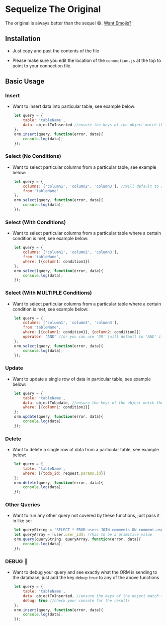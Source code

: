 # Sequelize The Original

The original is always better than the sequel :laughing:. [Want Emojis?](https://gist.github.com/rxaviers/7360908)

## Installation

* Just copy and past the contents of the file

* Please make sure you edit the location of the `connection.js` at the top to point to your connection file.

## Basic Usage

### Insert

* Want to insert data into particular table, see example below:

```javascript
    let query = {
        table: 'tableName',
        data: objectToInserted //ensure the keys of the object match the table columns
    };
    orm.insert(query, function(error, data){
        console.log(data);
    });
```

### Select (No Conditions)

* Want to select particular columns from a particular table, see example below:

```javascript
    let query = {
        columns: ['column1', 'column2', 'column3'], //will default to ['*'] for everything (not recommend :suspect:)
        from:'tableName'
    };
    orm.select(query, function(error, data){
        console.log(data);
    });
```

### Select (With Conditions)

* Want to select particular columns from a particular table where a certain condition is met, see example below:

```javascript
    let query = {
        columns: ['column1', 'column2', 'column3'],
        from:'tableName',
        where: [{column1: condition1}]
    };
    orm.select(query, function(error, data){
        console.log(data);
    });
```

### Select (With MULTIPLE Conditions)

* Want to select particular columns from a particular table where a certain condition is met, see example below:

```javascript
    let query = {
        columns: ['column1', 'column2', 'column3'],
        from:'tableName',
        where: [{column1: condition1}, {column2: condition2}]
        operator: 'AND' //or you can use 'OR' (will default to 'AND' if not provided)
    };
    orm.select(query, function(error, data){
        console.log(data);
    });
```

### Update

* Want to update a single row of data in particular table, see example below:

```javascript
    let query = {
        table: 'tableName',
        data: objectToUpdate, //ensure the keys of the object match the table columns
        where: [{column1: condition1}]
    };
    orm.update(query, function(error, data){
        console.log(data);
    });
```

### Delete

* Want to delete a single row of data from a particular table, see example below:

```javascript
    let query = {
        table: 'tableName',
        where: [{todo_id: request.params.id}]
    };
    orm.delete(query, function(error, data){
        console.log(data);
    });
```

### Other Queries

* Want to run any other query not covered by these functions, just pass it in like so:

```javascript
    let queryString = 'SELECT * FROM users JOIN comments ON comment.user_id = users.user_id WHERE users.user_id = ?';
    let queryArray = [user.user_id]; //has to be a primitive value
    orm.query(queryString, queryArray, function(error, data){
        console.log(data);
    });
```

### DEBUG :bug:

* Want to debug your query and see exactly what the ORM is sending to the database, just add the key `debug:true` to any of the above functions

```javascript
    let query = {
        table: 'tableName',
        data: objectToInserted, //ensure the keys of the object match the table columns
        debug: true //check your console for the results
    };
    orm.insert(query, function(error, data){
        console.log(data);
    });
```
